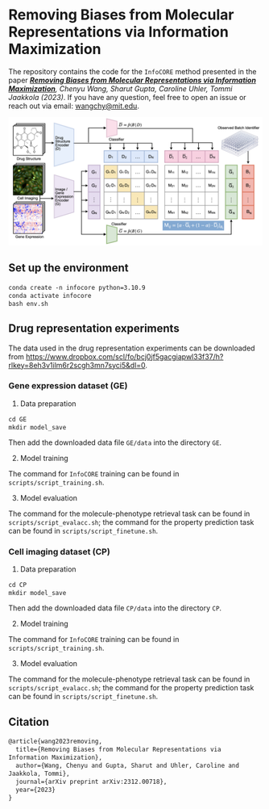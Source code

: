 # Removing Biases from Molecular Representations via Information Maximization

The repository contains the code for the `InfoCORE` method presented in the paper ***[Removing Biases from Molecular Representations via Information Maximization](https://arxiv.org/abs/2312.00718)**, Chenyu Wang, Sharut Gupta, Caroline Uhler, Tommi Jaakkola (2023)*. If you have any question, feel free to open an issue or reach out via email: wangchy@mit.edu.

![img](infocore.png)

## Set up the environment

```
conda create -n infocore python=3.10.9
conda activate infocore
bash env.sh
```

## Drug representation experiments
The data used in the drug representation experiments can be downloaded from https://www.dropbox.com/scl/fo/bcj0jf5gacgiapwl33f37/h?rlkey=8eh3v1ilm6r2scgh3mn7syci5&dl=0.

### Gene expression dataset (GE)
1. Data preparation
```
cd GE
mkdir model_save
```
Then add the downloaded data file `GE/data` into the directory `GE`.

2. Model training

The command for `InfoCORE` training can be found in `scripts/script_training.sh`.

3. Model evaluation

The command for the molecule-phenotype retrieval task can be found in `scripts/script_evalacc.sh`; the command for the property prediction task can be found in `scripts/script_finetune.sh`.


### Cell imaging dataset (CP)
1. Data preparation
```
cd CP
mkdir model_save
```
Then add the downloaded data file `CP/data` into the directory `CP`.

2. Model training

The command for `InfoCORE` training can be found in `scripts/script_training.sh`.

3. Model evaluation

The command for the molecule-phenotype retrieval task can be found in `scripts/script_evalacc.sh`; the command for the property prediction task can be found in `scripts/script_finetune.sh`.

## Citation
```
@article{wang2023removing,
  title={Removing Biases from Molecular Representations via Information Maximization},
  author={Wang, Chenyu and Gupta, Sharut and Uhler, Caroline and Jaakkola, Tommi},
  journal={arXiv preprint arXiv:2312.00718},
  year={2023}
}
``````